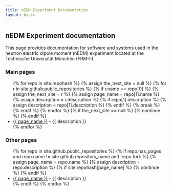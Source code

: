 ```yaml
---
title: nEDM Experiment Documentation
layout: basic
---
```


## nEDM Experiment documentation

This page provides documentation for software and systems used in the neutron
electric dipole moment (nEDM) experiment located at the Technische Universität
München (FRM-II).

<h3 id="main-pages">Main pages</h3>
<ul>
{% for repo in site.repohash %}
  {% assign the_next_site = null %}
  {% for r in site.github.public_repositories %}
    {% if r.name == repo[0] %}
      {% assign the_next_site = r %}
      {% assign page_name = repo[1].name %}
      {% assign description = r.description %}
      {% if repo[1].description %}
        {% assign description = repo[1].description %}
      {% endif %}
      {% break %}
    {% endif %}
  {% endfor %}
  {% if the_next_site == null %}
    {% continue %}
  {% endif %}
  <li>
    <a href="{{ site.baseurl }}{{ the_next_site.name }}">{{ page_name }}</a> - {{ description }}
  </li>
{% endfor %}
</ul>

<h3 id="available-pages">Other pages</h3>
<ul>
{% for repo in site.github.public_repositories %}
  {% if repo.has_pages and repo.name != site.github.repository_name and !repo.fork %}
    {% assign page_name = repo.name %}
    {% assign description = repo.description %}
    {% if site.repohash[page_name] %}
      {% continue %}
    {% endif %}
  <li>
    <a href="{{ site.baseurl }}{{ repo.name }}">{{ page_name }}</a> - {{ description }}
  </li>
  {% endif %}
{% endfor %}
</ul>
